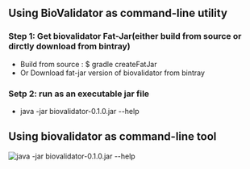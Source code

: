 ## Using BioValidator as command-line utility

### Step 1: Get biovalidator Fat-Jar(either build from source or dirctly download from bintray)
* Build from source : $ gradle createFatJar
* Or Download fat-jar version of biovalidator from bintray

### Setp 2: run as an executable jar file
* java -jar biovalidator-0.1.0.jar --help


## Using biovalidator as command-line tool
![java -jar biovalidator-0.1.0.jar --help](https://drive.google.com/uc?export=view&id=1XmWwHcwaqd9_AezyN6uBHqchcsIXp1W5)
